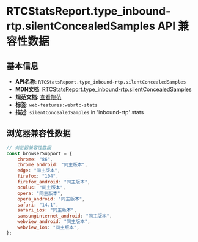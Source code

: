 # RTCStatsReport.type_inbound-rtp.silentConcealedSamples API 兼容性数据

## 基本信息

- **API名称**: `RTCStatsReport.type_inbound-rtp.silentConcealedSamples`
- **MDN文档**: [RTCStatsReport.type_inbound-rtp.silentConcealedSamples](https://developer.mozilla.org/docs/Web/API/RTCInboundRtpStreamStats/silentConcealedSamples)
- **规范文档**: [查看规范](https://w3c.github.io/webrtc-stats/#dom-rtcinboundrtpstreamstats-silentconcealedsamples)
- **标签**: `web-features:webrtc-stats`
- **描述**: `silentConcealedSamples` in 'inbound-rtp' stats

## 浏览器兼容性数据

```javascript
// 浏览器兼容性数据
const browserSupport = {
    chrome: "86",
    chrome_android: "同主版本",
    edge: "同主版本",
    firefox: "104",
    firefox_android: "同主版本",
    oculus: "同主版本",
    opera: "同主版本",
    opera_android: "同主版本",
    safari: "14.1",
    safari_ios: "同主版本",
    samsunginternet_android: "同主版本",
    webview_android: "同主版本",
    webview_ios: "同主版本",
};

```

